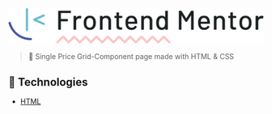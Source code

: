<p align="center">
    <img  src="images/frontendmento-logopng.png" width="620px"  alt="logo-frontend-mentor">

</p> 



> 🔎 Single Price Grid-Component page made with HTML & CSS

## 🚀 Technologies ##

- [HTML](https://developer.mozilla.org/en-US/docs/Web/HTML)
